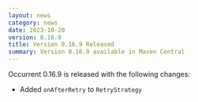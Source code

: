 ```yaml
---
layout: news
category: news
date: 2023-10-20
version: 0.16.9
title: Version 0.16.9 Released 
summary: Version 0.16.9 available in Maven Central 
---
```


Occurrent 0.16.9 is released with the following changes:

* Added `onAfterRetry` to `RetryStrategy`